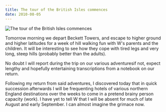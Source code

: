 ```yaml
---
title: The tour of the British Isles commences
date: 2010-08-05
---
```


![The tour of the British Isles commences](https://source.unsplash.com/0gkw_9fy0eQ/1600x900)

Tomorrow morning we depart Beckett Towers, and escape to higher ground and higher latitudes for a week of hill walking fun with W's parents and the children. It will be interesting to see how they cope with tired legs and very long, steep hills (probably better than the adults).

No doubt I will report during the trip on our various adventuresif not, expect lengthy and hopefully entertaining transcriptions from a notebook on our return.

Following my return from said adventures, I discovered today that in quick succession afterwards I will be frequenting hotels of various northern England destinations over the weeks to come in a pretend brainy person capacity (work). I have yet to tell W that I will be absent for much of late August and early September. I can almost imagine the grimace now.